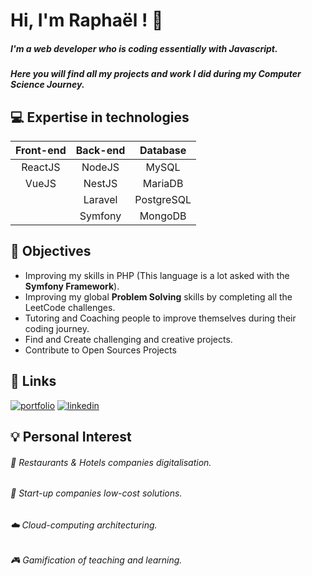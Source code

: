 
# Hi, I'm Raphaël ! 👋

##### I'm a web developer who is coding essentially with Javascript.
##### Here you will find all my projects and work I did during my Computer Science Journey.





## 💻 Expertise in technologies

| Front-end | Back-end | Database |
|:-----------------------:|:-----------------------:|:-----------------------:|
|     ReactJS      |     NodeJS      |     MySQL |
|     VueJS     |     NestJS      |     MariaDB |
|           |     Laravel      |     PostgreSQL |
|           |     Symfony      |     MongoDB |

## 🎯 Objectives 
- Improving my skills in PHP (This language is a lot asked with the **Symfony Framework**).
- Improving my global **Problem Solving** skills by completing all the LeetCode challenges.
- Tutoring and Coaching people to improve themselves during their coding journey.
- Find and Create challenging and creative projects.
- Contribute to Open Sources Projects
## 🔗 Links
[![portfolio](https://img.shields.io/badge/my_portfolio-000?style=for-the-badge&logo=ko-fi&logoColor=white)](https://raphaelreynaud.com)
[![linkedin](https://img.shields.io/badge/linkedin-0A66C2?style=for-the-badge&logo=linkedin&logoColor=white)](https://www.linkedin.com/in/raphael-reynaud-dev/)


## 💡 Personal Interest
###### 🍲 Restaurants & Hotels companies digitalisation.
###### 🏨 Start-up companies low-cost solutions.
###### ☁️ Cloud-computing architecturing.
###### 🎮 Gamification of teaching and learning.

